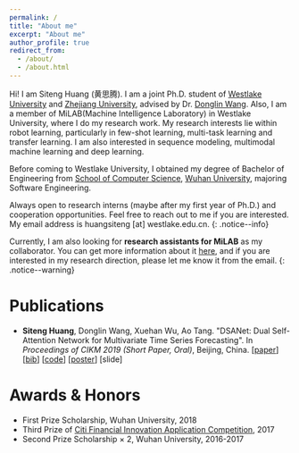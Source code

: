 ```yaml
---
permalink: /
title: "About me"
excerpt: "About me"
author_profile: true
redirect_from: 
  - /about/
  - /about.html
---
```


Hi! I am Siteng Huang (黄思腾). I am a joint Ph.D. student of [Westlake University](https://www.westlake.edu.cn/) and [Zhejiang University](http://www.zju.edu.cn/), advised by Dr. [Donglin Wang](https://www.westlake.edu.cn/info/1408/3011.htm). Also, I am a member of MiLAB(Machine Intelligence Laboratory) in Westlake University, where I do my research work. My research interests lie within robot learning, particularly in few-shot learning, multi-task learning and transfer learning. I am also interested in sequence modeling, multimodal machine learning and deep learning.

Before coming to Westlake University, I obtained my degree of Bachelor of Engineering from [School of Computer Science](http://cs.whu.edu.cn/), [Wuhan University](https://www.whu.edu.cn/), majoring Software Engineering.

Always open to research interns (maybe after my first year of Ph.D.) and cooperation opportunities. Feel free to reach out to me if you are interested. My email address is huangsiteng [at] westlake.edu.cn.
{: .notice--info}

Currently, I am also looking for **research assistants for MiLAB** as my collaborator. You can get more information about it [here](https://www.westlake.edu.cn/info/1301/3480.htm), and if you are interested in my research direction, please let me know it from the email.
{: .notice--warning}

Publications
======

* **Siteng Huang**, Donglin Wang, Xuehan Wu, Ao Tang. &quot;DSANet: Dual Self-Attention Network for Multivariate Time Series Forecasting&quot;. In *Proceedings of CIKM 2019 (Short Paper, Oral)*, Beijing, China. [[paper](https://kyonhuang.top/files/Huang-DSANet.pdf)] [[bib](https://kyonhuang.top/publication/dual-self-attention-network)] [[code](https://github.com/bighuang624/DSANet)] [[poster](https://kyonhuang.top/files/cikm19-DSANet-poster.pdf)] [slide]

Awards & Honors
======

* First Prize Scholarship, Wuhan University, 2018
* Third Prize of [Citi Financial Innovation Application Competition](http://www.citigroup.com/china/csts/EducationProgram/AboutEducation_CFCcn.html), 2017
* Second Prize Scholarship × 2, Wuhan University, 2016-2017


